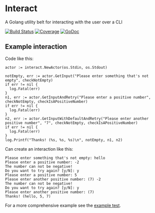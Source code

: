 # Interact
A Golang utility belt for interacting with the user over a CLI

[![Build Status](https://travis-ci.org/deiwin/interact.svg?branch=master)](https://travis-ci.org/deiwin/interact)
[![Coverage](http://gocover.io/_badge/github.com/deiwin/interact?0)](http://gocover.io/github.com/deiwin/interact)
[![GoDoc](https://godoc.org/github.com/deiwin/interact?status.svg)](https://godoc.org/github.com/deiwin/interact)

## Example interaction

Code like this:
```
actor := interact.NewActor(os.Stdin, os.Stdout)

notEmpty, err := actor.GetInput("Please enter something that's not empty", checkNotEmpty)
if err != nil {
  log.Fatal(err)
}
n1, err := actor.GetInputAndRetry("Please enter a positive number", checkNotEmpty, checkIsAPositiveNumber)
if err != nil {
  log.Fatal(err)
}
n2, err := actor.GetInputWithDefaultAndRetry("Please enter another positive number", "7", checkNotEmpty, checkIsAPositiveNumber)
if err != nil {
  log.Fatal(err)
}
log.Printf("Thanks! (%s, %s, %s)\n", notEmpty, n1, n2)
```

Can create an interaction like this:
```
Please enter something that's not empty: hello
Please enter a positive number: -2
The number can not be negative!
Do you want to try again? [y/N]: y
Please enter a positive number: 5
Please enter another positive number: (7) -2
The number can not be negative!
Do you want to try again? [y/N]: y
Please enter another positive number: (7)
Thanks! (hello, 5, 7)
```

For a more comprehensive example see the [example test](https://github.com/deiwin/interact/blob/master/example_test.go).
